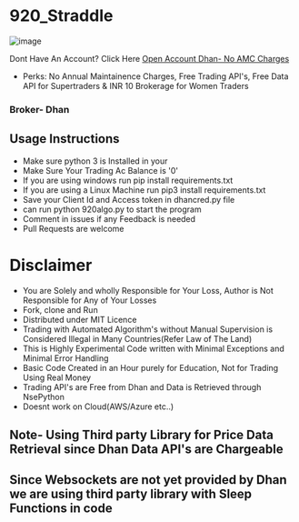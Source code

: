 # 920_Straddle
![image](https://user-images.githubusercontent.com/117473489/233215718-7d2358ec-b820-40c5-84ac-a9b88733f276.png)

Dont Have An Account? Click Here [Open Account Dhan- No AMC Charges](https://invite.dhan.co/?invite=YBAKG00069)
- Perks: No Annual Maintainence Charges, Free Trading API's, Free Data API for Supertraders & INR 10 Brokerage for Women Traders

### Broker- Dhan

## Usage Instructions

- Make sure python 3 is Installed in your 
- Make Sure Your Trading Ac Balance is '0'
- If you are using windows run pip install requirements.txt
- If you are using a Linux Machine run pip3 install requirements.txt
- Save your Client Id and Access token in dhancred.py file
- can run python 920algo.py to start the program
- Comment in issues if any Feedback is needed
- Pull Requests are welcome

# Disclaimer

- You are Solely and wholly Responsible for Your Loss, Author is Not Responsible for Any of Your Losses
- Fork, clone and Run
- Distributed under MIT Licence
- Trading with Automated Algorithm's without Manual Supervision is Considered Illegal in Many Countries(Refer Law of The Land)
- This is Highly Experimental Code written with Minimal Exceptions and Minimal Error Handling
- Basic Code Created in an Hour purely for Education, Not for Trading Using Real Money
- Trading API's are Free from Dhan and Data is Retrieved through NsePython
- Doesnt work on Cloud(AWS/Azure etc..)

## Note- Using Third party Library for Price Data Retrieval since Dhan Data API's are Chargeable
## Since Websockets are not yet provided by Dhan we are using third party library with Sleep Functions in code